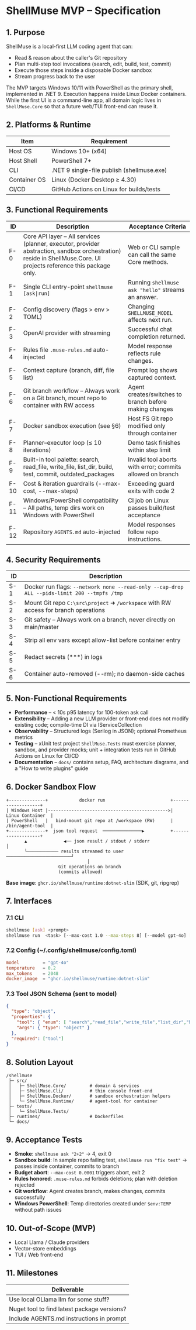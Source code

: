 # ShellMuse MVP – Specification

## 1. Purpose

ShellMuse is a local-first LLM coding agent that can:

- Read & reason about the caller's Git repository
- Plan multi-step tool invocations (search, edit, build, test, commit)
- Execute those steps inside a disposable Docker sandbox
- Stream progress back to the user

The MVP targets Windows 10/11 with PowerShell as the primary shell, implemented in .NET 9. Execution happens inside Linux Docker containers. While the first UI is a command-line app, all domain logic lives in `ShellMuse.Core` so that a future web/TUI front-end can reuse it.

## 2. Platforms & Runtime

| Item | Requirement |
|------|-------------|
| Host OS | Windows 10+ (x64) |
| Host Shell | PowerShell 7+ |
| CLI | .NET 9 single-file publish (shellmuse.exe) |
| Container OS | Linux (Docker Desktop ≥ 4.30) |
| CI/CD | GitHub Actions on Linux for builds/tests |

## 3. Functional Requirements

| ID | Description | Acceptance Criteria |
|----|-------------|-------------------|
| F-0 | Core API layer – All services (planner, executor, provider abstraction, sandbox orchestration) reside in ShellMuse.Core. UI projects reference this package only. | Web or CLI sample can call the same Core methods. |
| F-1 | Single CLI entry-point `shellmuse [ask\|run]` | Running `shellmuse ask "hello"` streams an answer. |
| F-2 | Config discovery (flags > env > TOML) | Changing `SHELLMUSE_MODEL` affects next run. |
| F-3 | OpenAI provider with streaming | Successful chat completion returned. |
| F-4 | Rules file `.muse-rules.md` auto-injected | Model response reflects rule changes. |
| F-5 | Context capture (branch, diff, file list) | Prompt log shows captured context. |
| F-6 | Git branch workflow – Always work on a Git branch, mount repo to container with RW access | Agent creates/switches to branch before making changes |
| F-7 | Docker sandbox execution (see §6) | Host FS Git repo modified only through container |
| F-8 | Planner–executor loop (≤ 10 iterations) | Demo task finishes within step limit |
| F-9 | Built-in tool palette: search, read_file, write_file, list_dir, build, test, commit, outdated_packages | Invalid tool aborts with error; commits allowed on branch |
| F-10 | Cost & iteration guardrails (--max-cost, --max-steps) | Exceeding guard exits with code 2 |
| F-11 | Windows/PowerShell compatibility – All paths, temp dirs work on Windows with PowerShell | CI job on Linux passes build/test acceptance |
| F-12 | Repository `AGENTS.md` auto-injected | Model responses follow repo instructions. |

## 4. Security Requirements

| ID | Description |
|----|-------------|
| S-1 | Docker run flags: `--network none --read-only --cap-drop ALL --pids-limit 200 --tmpfs /tmp` |
| S-2 | Mount Git repo `C:\src\project` ➜ `/workspace` with RW access for branch operations |
| S-3 | Git safety – Always work on a branch, never directly on main/master |
| S-4 | Strip all env vars except allow-list before container entry |
| S-5 | Redact secrets (***) in logs |
| S-6 | Container auto-removed (--rm); no daemon-side caches |

## 5. Non-Functional Requirements

- **Performance** – < 10s p95 latency for 100-token ask call
- **Extensibility** – Adding a new LLM provider or front-end does not modify existing code; compile-time DI via IServiceCollection
- **Observability** – Structured logs (Serilog in JSON); optional Prometheus metrics
- **Testing** – xUnit test project `ShellMuse.Tests` must exercise planner, sandbox, and provider mocks; unit + integration tests run in GitHub Actions on Linux for CI/CD
- **Documentation** – `docs/` contains setup, FAQ, architecture diagrams, and a "How to write plugins" guide

## 6. Docker Sandbox Flow

```
+--------------+            docker run                         +-------------------+
| Windows Host |---------------------------------------------->|  Linux Container  |
| PowerShell   |   bind-mount git repo at /workspace (RW)      |  /bin/agent-tool  |
+--------------+  json tool request  ───────────────▶          +-------------------+
       ▲              ◀── json result / stdout / stderr               │
       └──────────── results streamed to user ─────────────────────────┘
                               │
                    Git operations on branch
                    (commits allowed)
```

**Base image**: `ghcr.io/shellmuse/runtime:dotnet-slim` (SDK, git, ripgrep)

## 7. Interfaces

### 7.1 CLI

```bash
shellmuse [ask] <prompt>
shellmuse run  <task> [--max-cost 1.0 --max-steps 8] [--model gpt-4o] [-v]
```

### 7.2 Config (~/.config/shellmuse/config.toml)

```toml
model         = "gpt-4o"
temperature   = 0.2
max_tokens    = 2048
docker_image  = "ghcr.io/shellmuse/runtime:dotnet-slim"
```

### 7.3 Tool JSON Schema (sent to model)

```json
{
  "type": "object",
  "properties": {
    "tool": { "enum": [ "search","read_file","write_file","list_dir","build","test","commit","branch","outdated_packages","finish" ] },
    "args": { "type": "object" }
  },
  "required": ["tool"]
}
```

## 8. Solution Layout

```
/shellmuse
 ├─ src/
 │   ├─ ShellMuse.Core/         # domain & services
 │   ├─ ShellMuse.Cli/          # thin console front-end
 │   ├─ ShellMuse.Docker/       # sandbox orchestration helpers
 │   └─ ShellMuse.Runtime/      # agent-tool for container
 ├─ tests/
 │   └─ ShellMuse.Tests/
 ├─ runtimes/                   # Dockerfiles
 └─ docs/
```

## 9. Acceptance Tests

- **Smoke**: `shellmuse ask "2+2"` → 4, exit 0
- **Sandbox build**: In sample repo failing test, `shellmuse run "fix test"` → passes inside container, commits to branch
- **Budget abort**: `--max-cost 0.0001` triggers abort, exit 2
- **Rules honored**: `.muse-rules.md` forbids deletions; plan with deletion rejected
- **Git workflow**: Agent creates branch, makes changes, commits successfully
- **Windows PowerShell**: Temp directories created under `$env:TEMP` without path issues

## 10. Out-of-Scope (MVP)

- Local Llama / Claude providers
- Vector-store embeddings  
- TUI / Web front-end

## 11. Milestones

| Deliverable |
|-------------|
| Use local OLlama llm for some stuff? |
| Nuget tool to find latest package versions? |
| Include AGENTS.md instructions in prompt |
